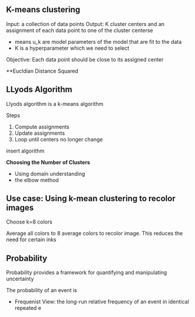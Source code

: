 
## K-means clustering

Input: a collection of data points
Output: K cluster centers and an assignment of each data point to one of the cluster centerse

- means u_k are model parameters of the model that are fit to the data
- K is a hyperparameter which we need to select

Objective: Each data point should be close to its assigned center

**Eucldian Distance Squared

## LLyods Algorithm

Llyods algorithm is a k-means algorithm

Steps
1. Compute assignments
2. Update assignments
3. Loop until centers no longer change

insert algorithm

**Choosing the Number of Clusters**
- Using domain understanding
- the elbow method

## Use case: Using k-mean clustering to recolor images

Choose k=8 colors

Average all colors to 8 average colors to recolor image. This reduces the need for certain inks


## Probability
Probability provides a framework for quantifying and manipulating uncertainty

The probability of an event is 
- Frequenist View: the long-run relative frequency of an event in identical repeated e